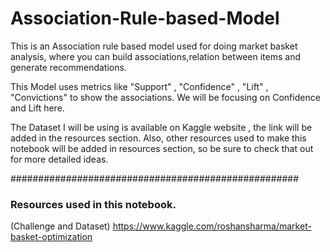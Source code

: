# Association-Rule-based-Model

This is an Association rule based model used for doing market basket analysis, where you can build associations,relation between items and generate recommendations.

This Model uses metrics like "Support" , "Confidence" , "Lift" , "Convictions" to show the associations.
We will be focusing on Confidence and Lift here.

The Dataset I will be using is available on Kaggle website , the link will be added in the resources section.
Also, other resources used to make this notebook will be added in resources section, so be sure to check that out for more detailed ideas.

  ####################################################
  


### Resources used in this notebook.

(Challenge and Dataset)
https://www.kaggle.com/roshansharma/market-basket-optimization 
